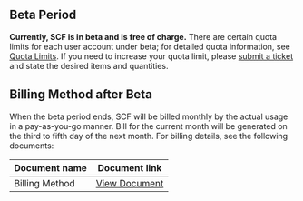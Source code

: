 ## Beta Period

**Currently, SCF is in beta and is free of charge.**
There are certain quota limits for each user account under beta; for detailed quota information, see [Quota Limits](https://intl.cloud.tencent.com/document/product/583/11637). If you need to increase your quota limit, please [submit a ticket](https://console.cloud.tencent.com/workorder/category) and state the desired items and quantities.

## Billing Method after Beta

When the beta period ends, SCF will be billed monthly by the actual usage in a pay-as-you-go manner. Bill for the current month will be generated on the third to fifth day of the next month. For billing details, see the following documents:

| Document name | Document link |
| -------- | --------------------------------------- |
| Billing Method | [View Document](https://intl.cloud.tencent.com/document/product/583/12284) |

